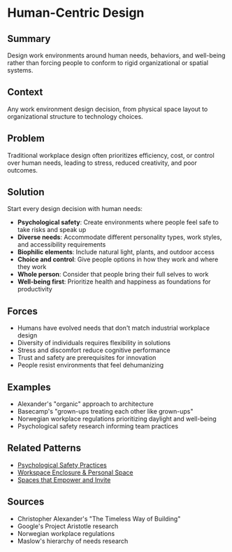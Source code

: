 ---
---
# Human-Centric Design

## Summary
Design work environments around human needs, behaviors, and well-being rather than forcing people to conform to rigid organizational or spatial systems.

## Context
Any work environment design decision, from physical space layout to organizational structure to technology choices.

## Problem
Traditional workplace design often prioritizes efficiency, cost, or control over human needs, leading to stress, reduced creativity, and poor outcomes.

## Solution
Start every design decision with human needs:
- **Psychological safety**: Create environments where people feel safe to take risks and speak up
- **Diverse needs**: Accommodate different personality types, work styles, and accessibility requirements
- **Biophilic elements**: Include natural light, plants, and outdoor access
- **Choice and control**: Give people options in how they work and where they work
- **Whole person**: Consider that people bring their full selves to work
- **Well-being first**: Prioritize health and happiness as foundations for productivity

## Forces
- Humans have evolved needs that don't match industrial workplace design
- Diversity of individuals requires flexibility in solutions
- Stress and discomfort reduce cognitive performance
- Trust and safety are prerequisites for innovation
- People resist environments that feel dehumanizing

## Examples
- Alexander's "organic" approach to architecture
- Basecamp's "grown-ups treating each other like grown-ups"
- Norwegian workplace regulations prioritizing daylight and well-being
- Psychological safety research informing team practices

## Related Patterns
- [Psychological Safety Practices](../organizational/psychological-safety-practices.md)
- [Workspace Enclosure & Personal Space](../architectural-spatial/workspace-enclosure-personal-space.md)
- [Spaces that Empower and Invite](spaces-empower-invite.md)

## Sources
- Christopher Alexander's "The Timeless Way of Building"
- Google's Project Aristotle research
- Norwegian workplace regulations
- Maslow's hierarchy of needs research